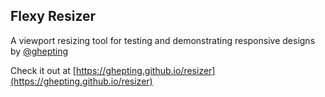 Flexy Resizer
----

A viewport resizing tool for testing and demonstrating responsive
designs by [@ghepting](https://github.com/ghepting)

Check it out at [https://ghepting.github.io/resizer](https://ghepting.github.io/resizer)
